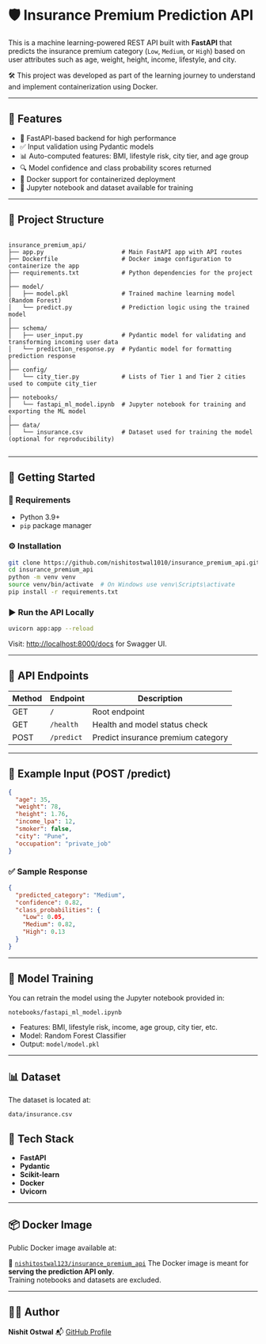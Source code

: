 # 🛡️ Insurance Premium Prediction API

This is a machine learning-powered REST API built with **FastAPI** that predicts the insurance premium category (`Low`, `Medium`, or `High`) based on user attributes such as age, weight, height, income, lifestyle, and city.

🛠️ This project was developed as part of the learning journey to understand and implement containerization using Docker.

---

## 📌 Features

- 🚀 FastAPI-based backend for high performance
- ✅ Input validation using Pydantic models
- 📊 Auto-computed features: BMI, lifestyle risk, city tier, and age group
- 🔍 Model confidence and class probability scores returned
- 🐳 Docker support for containerized deployment
- 📓 Jupyter notebook and dataset available for training

---

## 📁 Project Structure

```

insurance_premium_api/
├── app.py                      # Main FastAPI app with API routes
├── Dockerfile                  # Docker image configuration to containerize the app
├── requirements.txt            # Python dependencies for the project
│
├── model/
│   ├── model.pkl               # Trained machine learning model (Random Forest)
│   └── predict.py              # Prediction logic using the trained model
│
├── schema/
│   ├── user_input.py           # Pydantic model for validating and transforming incoming user data
│   └── prediction_response.py  # Pydantic model for formatting prediction response
│
├── config/
│   └── city_tier.py            # Lists of Tier 1 and Tier 2 cities used to compute city_tier
│
├── notebooks/
│   └── fastapi_ml_model.ipynb  # Jupyter notebook for training and exporting the ML model
│
├── data/
│   └── insurance.csv           # Dataset used for training the model (optional for reproducibility)


```

---

## 🚀 Getting Started

### 🔧 Requirements

- Python 3.9+
- `pip` package manager

### ⚙️ Installation

```bash
git clone https://github.com/nishitostwal1010/insurance_premium_api.git
cd insurance_premium_api
python -m venv venv
source venv/bin/activate  # On Windows use venv\Scripts\activate
pip install -r requirements.txt
````

### ▶️ Run the API Locally

```bash
uvicorn app:app --reload
```

Visit: [http://localhost:8000/docs](http://localhost:8000/docs) for Swagger UI.

---

## 🔗 API Endpoints

| Method | Endpoint   | Description                        |
| ------ | ---------- | ---------------------------------- |
| GET    | `/`        | Root endpoint                      |
| GET    | `/health`  | Health and model status check      |
| POST   | `/predict` | Predict insurance premium category |

---

## 🧪 Example Input (POST /predict)

```json
{
  "age": 35,
  "weight": 78,
  "height": 1.76,
  "income_lpa": 12,
  "smoker": false,
  "city": "Pune",
  "occupation": "private_job"
}
```

### ✅ Sample Response

```json
{
  "predicted_category": "Medium",
  "confidence": 0.82,
  "class_probabilities": {
    "Low": 0.05,
    "Medium": 0.82,
    "High": 0.13
  }
}
```

---

## 📓 Model Training

You can retrain the model using the Jupyter notebook provided in:

```
notebooks/fastapi_ml_model.ipynb
```

* Features: BMI, lifestyle risk, income, age group, city tier, etc.
* Model: Random Forest Classifier
* Output: `model/model.pkl`

---

## 📊 Dataset

The dataset is located at:

```
data/insurance.csv
```

## 🧠 Tech Stack

* **FastAPI**
* **Pydantic**
* **Scikit-learn**
* **Docker**
* **Uvicorn**

---

## 📦 Docker Image

Public Docker image available at:

🔗 [`nishitostwal123/insurance_premium_api`](https://hub.docker.com/r/nishitostwal123/insurance_premium_api)
The Docker image is meant for **serving the prediction API only**.  
Training notebooks and datasets are excluded.

---

## 🙋‍♂️ Author

**Nishit Ostwal**
📬 [GitHub Profile](https://github.com/nishitostwal1010)
